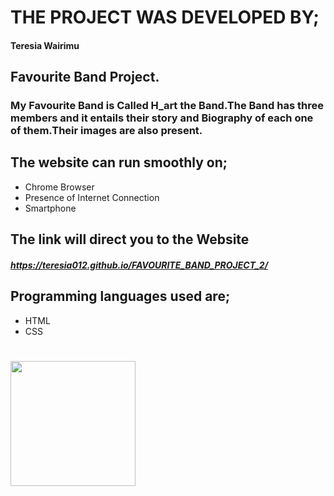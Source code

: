 # THE PROJECT WAS DEVELOPED BY;
#### Teresia Wairimu
##  Favourite Band Project.
### My Favourite Band is Called H_art the Band.The Band has three members and it entails their story and Biography of each one of them.Their images are also present.
## The website can run smoothly on;
* Chrome Browser
* Presence of Internet Connection
* Smartphone
## The link will direct you to the Website
##### https://teresia012.github.io/FAVOURITE_BAND_PROJECT_2/
## Programming languages used are;
* HTML
* CSS
# <img src="./assets.favband heart.png" height=" 200">

